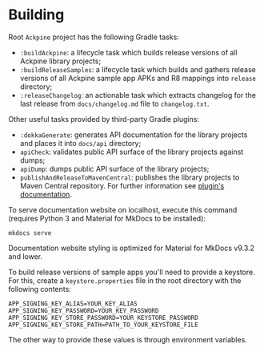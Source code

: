 Building
========

Root `Ackpine` project has the following Gradle tasks:

- `:buildAckpine`: a lifecycle task which builds release versions of all Ackpine library projects;
- `:buildReleaseSamples`: a lifecycle task which builds and gathers release versions of all Ackpine sample app APKs and R8 mappings into `release` directory;
- `:releaseChangelog`: an actionable task which extracts changelog for the last release from `docs/changelog.md` file to `changelog.txt`.

Other useful tasks provided by third-party Gradle plugins:

- `:dokkaGenerate`: generates API documentation for the library projects and places it into `docs/api` directory;
- `apiCheck`: validates public API surface of the library projects against dumps;
- `apiDump`: dumps public API surface of the library projects;
- `publishAndReleaseToMavenCentral`: publishes the library projects to Maven Central repository. For further information see [plugin's documentation](https://vanniktech.github.io/gradle-maven-publish-plugin/central/#secrets).

To serve documentation website on localhost, execute this command (requires Python 3 and Material for MkDocs to be installed):
```
mkdocs serve
```
Documentation website styling is optimized for Material for MkDocs v9.3.2 and lower.

To build release versions of sample apps you'll need to provide a keystore. For this, create a `keystore.properties` file in the root directory with the following contents:
```properties
APP_SIGNING_KEY_ALIAS=YOUR_KEY_ALIAS
APP_SIGNING_KEY_PASSWORD=YOUR_KEY_PASSWORD
APP_SIGNING_KEY_STORE_PASSWORD=YOUR_KEYSTORE_PASSWORD
APP_SIGNING_KEY_STORE_PATH=PATH_TO_YOUR_KEYSTORE_FILE
```
The other way to provide these values is through environment variables.